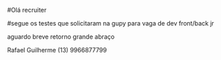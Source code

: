 #Olá recruiter

#segue os testes que solicitaram na gupy para vaga de dev front/back jr

aguardo breve retorno
grande abraço

Rafael Guilherme
(13) 9966877799
